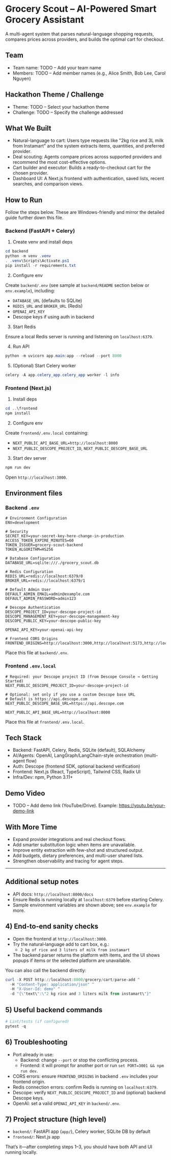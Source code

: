 # Grocery Scout – AI-Powered Smart Grocery Assistant

A multi-agent system that parses natural-language shopping requests, compares prices across providers, and builds the optimal cart for checkout.

## Team

- Team name: TODO – Add your team name
- Members: TODO – Add member names (e.g., Alice Smith, Bob Lee, Carol Nguyen)

## Hackathon Theme / Challenge

- Theme: TODO – Select your hackathon theme
- Challenge: TODO – Specify the challenge addressed

## What We Built

- Natural-language to cart: Users type requests like "2kg rice and 3L milk from Instamart" and the system extracts items, quantities, and preferred provider.
- Deal scouting: Agents compare prices across supported providers and recommend the most cost-effective options.
- Cart builder and executor: Builds a ready-to-checkout cart for the chosen provider.
- Dashboard UI: A Next.js frontend with authentication, saved lists, recent searches, and comparison views.

## How to Run

Follow the steps below. These are Windows-friendly and mirror the detailed guide further down this file.

### Backend (FastAPI + Celery)

1. Create venv and install deps

```powershell
cd backend
python -m venv .venv
. .venv\Scripts\Activate.ps1
pip install -r requirements.txt
```

2. Configure env

Create `backend/.env` (see sample at `backend/README` section below or `env.example`), including:

- `DATABASE_URL` (defaults to SQLite)
- `REDIS_URL` and `BROKER_URL` (Redis)
- `OPENAI_API_KEY`
- Descope keys if using auth in backend

3. Start Redis

Ensure a local Redis server is running and listening on `localhost:6379`.

4. Run API

```powershell
python -m uvicorn app.main:app --reload --port 8000
```

5. (Optional) Start Celery worker

```powershell
celery -A app.celery_app.celery_app worker -l info
```

### Frontend (Next.js)

1. Install deps

```powershell
cd ..\frontend
npm install
```

2. Configure env

Create `frontend/.env.local` containing:

- `NEXT_PUBLIC_API_BASE_URL=http://localhost:8000`
- `NEXT_PUBLIC_DESCOPE_PROJECT_ID`, `NEXT_PUBLIC_DESCOPE_BASE_URL`

3. Start dev server

```powershell
npm run dev
```

Open `http://localhost:3000`.

## Environment files

### Backend `.env`

```env
# Environment Configuration
ENV=development

# Security
SECRET_KEY=your-secret-key-here-change-in-production
ACCESS_TOKEN_EXPIRE_MINUTES=60
TOKEN_ISSUER=grocery-scout-backend
TOKEN_ALGORITHM=HS256

# Database Configuration
DATABASE_URL=sqlite:///./grocery_scout.db

# Redis Configuration
REDIS_URL=redis://localhost:6379/0
BROKER_URL=redis://localhost:6379/1

# Default Admin User
DEFAULT_ADMIN_EMAIL=admin@example.com
DEFAULT_ADMIN_PASSWORD=admin123

# Descope Authentication
DESCOPE_PROJECT_ID=your-descope-project-id
DESCOPE_MANAGEMENT_KEY=your-descope-management-key
DESCOPE_PUBLIC_KEY=your-descope-public-key

OPENAI_API_KEY=your-openai-api-key

# Frontend CORS Origins
FRONTEND_ORIGINS=http://localhost:3000,http://localhost:5173,http://localhost:8080
```

Place this file at `backend/.env`.

### Frontend `.env.local`

```env
# Required: your Descope project ID (from Descope Console → Getting Started)
NEXT_PUBLIC_DESCOPE_PROJECT_ID=your-descope-project-id

# Optional: set only if you use a custom Descope base URL
# Default is https://api.descope.com
NEXT_PUBLIC_DESCOPE_BASE_URL=https://api.descope.com

NEXT_PUBLIC_API_BASE_URL=http://localhost:8000
```

Place this file at `frontend/.env.local`.

## Tech Stack

- Backend: FastAPI, Celery, Redis, SQLite (default), SQLAlchemy
- AI/Agents: OpenAI, LangGraph/LangChain-style orchestration (multi-agent flow)
- Auth: Descope (frontend SDK, optional backend verification)
- Frontend: Next.js (React, TypeScript), Tailwind CSS, Radix UI
- Infra/Dev: npm, Python 3.11+

## Demo Video

- TODO – Add demo link (YouTube/Drive). Example: https://youtu.be/your-demo-link

## With More Time

- Expand provider integrations and real checkout flows.
- Add smarter substitution logic when items are unavailable.
- Improve entity extraction with few-shot and structured output.
- Add budgets, dietary preferences, and multi-user shared lists.
- Strengthen observability and tracing for agent steps.

---

## Additional setup notes

- API docs: `http://localhost:8000/docs`
- Ensure Redis is running locally at `localhost:6379` before starting Celery.
- Sample environment variables are shown above; see `env.example` for more.

## 4) End‑to‑end sanity checks

- Open the frontend at `http://localhost:3000`.
- Try the natural‑language add to cart box, e.g.:
  - `2 kg of rice and 3 liters of milk from instamart`
- The backend parser returns the platform with items, and the UI shows popups if items or the selected platform are unavailable.

You can also call the backend directly:

```powershell
curl -X POST http://localhost:8000/grocery/cart/parse-add ^
  -H "Content-Type: application/json" ^
  -H "X-User-Id: demo" ^
  -d "{\"text\":\"2 kg rice and 3 liters milk from instamart\"}"
```

## 5) Useful backend commands

```powershell
# Lint/tests (if configured)
pytest -q
```

## 6) Troubleshooting

- Port already in use:
  - Backend: change `--port` or stop the conflicting process.
  - Frontend: it will prompt for another port or run `set PORT=3001 && npm run dev`.
- CORS errors: ensure `FRONTEND_ORIGINS` in backend `.env` includes your frontend origin.
- Redis connection errors: confirm Redis is running on `localhost:6379`.
- Descope: verify `NEXT_PUBLIC_DESCOPE_PROJECT_ID` and (optional) backend Descope keys.
- OpenAI: set a valid `OPENAI_API_KEY` in `backend/.env`.

## 7) Project structure (high level)

- `backend/`: FastAPI app (`app/`), Celery worker, SQLite DB by default
- `frontend/`: Next.js app

That’s it—after completing steps 1–3, you should have both API and UI running locally.
